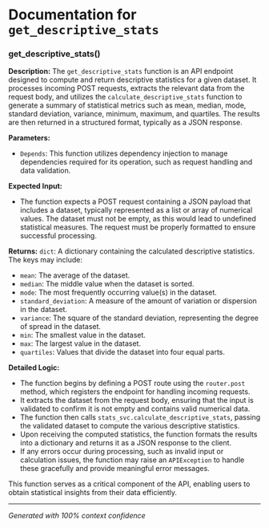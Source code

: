 # Documentation for `get_descriptive_stats`

### get_descriptive_stats() 

**Description:**
The `get_descriptive_stats` function is an API endpoint designed to compute and return descriptive statistics for a given dataset. It processes incoming POST requests, extracts the relevant data from the request body, and utilizes the `calculate_descriptive_stats` function to generate a summary of statistical metrics such as mean, median, mode, standard deviation, variance, minimum, maximum, and quartiles. The results are then returned in a structured format, typically as a JSON response.

**Parameters:**
- `Depends`: This function utilizes dependency injection to manage dependencies required for its operation, such as request handling and data validation.

**Expected Input:**
- The function expects a POST request containing a JSON payload that includes a dataset, typically represented as a list or array of numerical values. The dataset must not be empty, as this would lead to undefined statistical measures. The request must be properly formatted to ensure successful processing.

**Returns:**
`dict`: A dictionary containing the calculated descriptive statistics. The keys may include:
- `mean`: The average of the dataset.
- `median`: The middle value when the dataset is sorted.
- `mode`: The most frequently occurring value(s) in the dataset.
- `standard_deviation`: A measure of the amount of variation or dispersion in the dataset.
- `variance`: The square of the standard deviation, representing the degree of spread in the dataset.
- `min`: The smallest value in the dataset.
- `max`: The largest value in the dataset.
- `quartiles`: Values that divide the dataset into four equal parts.

**Detailed Logic:**
- The function begins by defining a POST route using the `router.post` method, which registers the endpoint for handling incoming requests.
- It extracts the dataset from the request body, ensuring that the input is validated to confirm it is not empty and contains valid numerical data.
- The function then calls `stats_svc.calculate_descriptive_stats`, passing the validated dataset to compute the various descriptive statistics.
- Upon receiving the computed statistics, the function formats the results into a dictionary and returns it as a JSON response to the client.
- If any errors occur during processing, such as invalid input or calculation issues, the function may raise an `APIException` to handle these gracefully and provide meaningful error messages. 

This function serves as a critical component of the API, enabling users to obtain statistical insights from their data efficiently.

---
*Generated with 100% context confidence*

